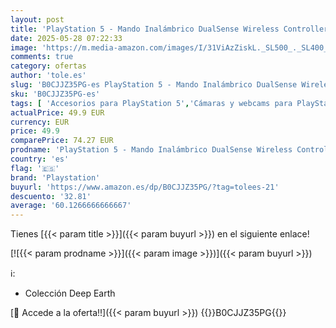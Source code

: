 ```yaml
---
layout: post
title: 'PlayStation 5 - Mando Inalámbrico DualSense Wireless Controller -Volcanic Red/Rojo Volcánico| Mando Original para PS5 con Retroalimentación Háptica y gatillos Adaptativos'
date: 2025-05-28 07:22:33
image: 'https://m.media-amazon.com/images/I/31ViAzZiskL._SL500_._SL400_.jpg'
comments: true
category: ofertas
author: 'tole.es'
slug: 'B0CJJZ35PG-es PlayStation 5 - Mando Inalámbrico DualSense Wireless...'
sku: 'B0CJJZ35PG-es'
tags: [ 'Accesorios para PlayStation 5','Cámaras y webcams para PlayStation 5','Hardware y juegos para PlayStation 5','Mandos y controles para PlayStation 5','Videojuegos','playstation','ps5','🇪🇸', ]
actualPrice: 49.9 EUR
currency: EUR
price: 49.9
comparePrice: 74.27 EUR
prodname: 'PlayStation 5 - Mando Inalámbrico DualSense Wireless Controller -Volcanic Red/Rojo Volcánico| Mando Original para PS5 con Retroalimentación Háptica y gatillos Adaptativos'
country: 'es'
flag: '🇪🇸'
brand: 'Playstation'
buyurl: 'https://www.amazon.es/dp/B0CJJZ35PG/?tag=tolees-21'
descuento: '32.81'
average: '60.1266666666667'
---
```


Tienes [{{< param title >}}]({{< param buyurl >}}) en el siguiente enlace!

[![{{< param prodname >}}]({{< param image >}})]({{< param buyurl >}})

ℹ️:

- Colección Deep Earth

[🛒 Accede a la oferta!!]({{< param buyurl >}})
{{<world>}}B0CJJZ35PG{{</world>}}
